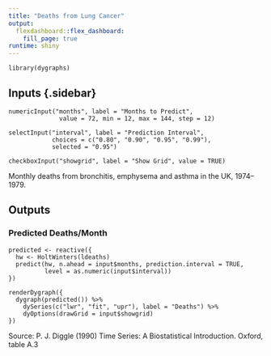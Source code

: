 ```yaml
---
title: "Deaths from Lung Cancer"
output: 
  flexdashboard::flex_dashboard: 
    fill_page: true
runtime: shiny
---
```


```{r setup, include=FALSE}
library(dygraphs)
```

Inputs {.sidebar}
-------------------------------------------------------------------------------

```{r}
numericInput("months", label = "Months to Predict",
              value = 72, min = 12, max = 144, step = 12)

selectInput("interval", label = "Prediction Interval",
            choices = c("0.80", "0.90", "0.95", "0.99"),
            selected = "0.95")

checkboxInput("showgrid", label = "Show Grid", value = TRUE)
```

Monthly deaths from bronchitis, emphysema and asthma in the UK, 1974–1979.


Outputs
-------------------------------------------------------------------------------

### Predicted Deaths/Month

```{r}
predicted <- reactive({
  hw <- HoltWinters(ldeaths)
  predict(hw, n.ahead = input$months, prediction.interval = TRUE,
          level = as.numeric(input$interval))
})

renderDygraph({
  dygraph(predicted()) %>%     
    dySeries(c("lwr", "fit", "upr"), label = "Deaths") %>%
    dyOptions(drawGrid = input$showgrid)
})
```

Source: P. J. Diggle (1990) Time Series: A Biostatistical Introduction. Oxford, table A.3 
